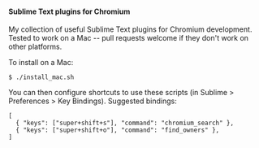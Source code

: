 #### Sublime Text plugins for Chromium
My collection of useful Sublime Text plugins for Chromium development. Tested
to work on a Mac -- pull requests welcome if they don't work on other platforms.

To install on a Mac:
```
$ ./install_mac.sh
```

You can then configure shortcuts to use these scripts (in Sublime >
Preferences > Key Bindings). Suggested bindings:
```
[
  { "keys": ["super+shift+s"], "command": "chromium_search" },
  { "keys": ["super+shift+o"], "command": "find_owners" },
]
```

